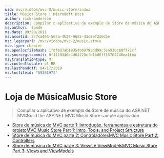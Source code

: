 ```yaml
---
uid: mvc/videos/mvc-2/music-store/index
title: Música Store | Microsoft Docs
author: rick-anderson
description: Compilar o aplicativo de exemplo de Store de música do ASP.NET MVC
ms.author: riande
ms.date: 09/28/2011
ms.assetid: 3c7ca405-564a-4b27-9085-d3c2ef236dbe
msc.legacyurl: /mvc/videos/mvc-2/music-store
msc.type: chapter
ms.openlocfilehash: 1fdf6d7ab19354b0079add99c3e6930c60f772cf
ms.sourcegitcommit: 0f1119340e4464720cfd16d0ff15764746ea1fea
ms.translationtype: MT
ms.contentlocale: pt-BR
ms.lasthandoff: 04/17/2019
ms.locfileid: "59381972"
---
```

# <a name="music-store"></a><span data-ttu-id="b5bcf-103">Loja de Música</span><span class="sxs-lookup"><span data-stu-id="b5bcf-103">Music Store</span></span>

> <span data-ttu-id="b5bcf-104">Compilar o aplicativo de exemplo de Store de música do ASP.NET MVC</span><span class="sxs-lookup"><span data-stu-id="b5bcf-104">Build the ASP.NET MVC Music Store sample application</span></span>


- [<span data-ttu-id="b5bcf-105">Store de música do MVC parte 1: Introdução, ferramentas e estrutura do projeto</span><span class="sxs-lookup"><span data-stu-id="b5bcf-105">MVC Music Store Part 1: Intro, Tools, and Project Structure</span></span>](mvc-music-store-part-1-intro-tools-and-project-structure.md)
- [<span data-ttu-id="b5bcf-106">Store de música do MVC parte 2: Controladores</span><span class="sxs-lookup"><span data-stu-id="b5bcf-106">MVC Music Store Part 2: Controllers</span></span>](mvc-music-store-part-2-controllers.md)
- [<span data-ttu-id="b5bcf-107">Store de música do MVC parte 3: Views e ViewModels</span><span class="sxs-lookup"><span data-stu-id="b5bcf-107">MVC Music Store Part 3: Views and ViewModels</span></span>](mvc-music-store-part-3-views-and-viewmodels.md)
